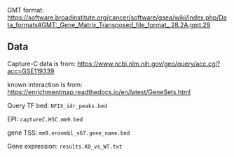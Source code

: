 

GMT format: https://software.broadinstitute.org/cancer/software/gsea/wiki/index.php/Data_formats#GMT:_Gene_Matrix_Transposed_file_format_.28.2A.gmt.29

## Data

Capture-C data is from: https://www.ncbi.nlm.nih.gov/geo/query/acc.cgi?acc=GSE119339

known interaction is from: https://enrichmentmap.readthedocs.io/en/latest/GeneSets.html

Query TF bed: `NFIX_idr_peaks.bed`

EPI: `captureC.HSC.mm9.bed`

gene TSS: `mm9.ensembl_v67.gene_name.bed`

Gene expression: `results.KO_vs_WT.txt`



